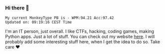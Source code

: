 ### Hi there 👋
<!-- PB START -->
```
My current MonkeyType PB is - WPM:94.21 Acc:97.42
Updated on: 09:19:16 CEST Time
```
<!-- PB END -->
I'm an IT person, just overall. I like CTFs, hacking, coding games, making Python apps. Just a lot of stuff.
You can check out my website [here](https://skill3472.github.io/).
I will probably add some interesting stuff here, when I get the idea to do so. Take care ❤️

